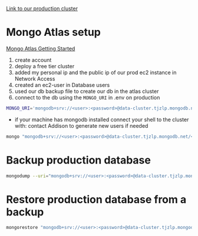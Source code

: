 [Link to our production cluster](https://cloud.mongodb.com/v2/5fbd1d47d242c47aa1327aa3#clusters)  

# Mongo Atlas setup 
[Mongo Atlas Getting Started](https://docs.atlas.mongodb.com/tutorial/deploy-free-tier-cluster/)

1. create account
2. deploy a free tier cluster
3. added my personal ip and the public ip of our prod ec2 instance in Network Access
4. created an ec2-user in Database users
5. used our db backup file to create our db in the atlas cluster
6. connect to the db using the `MONGO_URI` in .env on production

```sh
MONGO_URI='mongodb+srv://<user>:<password>@data-cluster.tjzlp.mongodb.net/database?retryWrites=true&w=majority'
```

- if your machine has mongodb installed connect your shell to the cluster with:
contact Addison to generate new users if needed
```sh
mongo "mongodb+srv://<user>:<password>@data-cluster.tjzlp.mongodb.net/<dbname>"
```

# Backup production database
```sh
mongodump --uri="mongodb+srv://<user>:<password>@data-cluster.tjzlp.mongodb.net" --archive='db-backup.bak'
```


# Restore production database from a backup
```sh
mongorestore "mongodb+srv://<user>:<password>@data-cluster.tjzlp.mongodb.net" --archive='db-backup.bak'
```